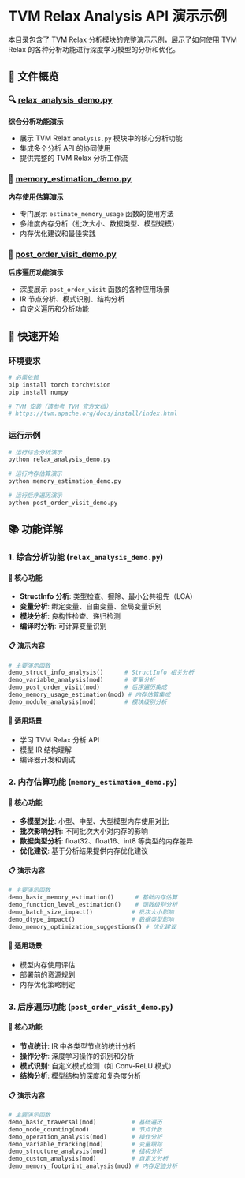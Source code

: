 # TVM Relax Analysis API 演示示例

本目录包含了 TVM Relax 分析模块的完整演示示例，展示了如何使用 TVM Relax 的各种分析功能进行深度学习模型的分析和优化。

## 📁 文件概览

### 🔍 [relax_analysis_demo.py](./relax_analysis_demo.py)
**综合分析功能演示** 
- 展示 TVM Relax `analysis.py` 模块中的核心分析功能
- 集成多个分析 API 的协同使用
- 提供完整的 TVM Relax 分析工作流

### 💾 [memory_estimation_demo.py](./memory_estimation_demo.py)
**内存使用估算演示** 
- 专门展示 `estimate_memory_usage` 函数的使用方法
- 多维度内存分析（批次大小、数据类型、模型规模）
- 内存优化建议和最佳实践

### 🌲 [post_order_visit_demo.py](./post_order_visit_demo.py)
**后序遍历功能演示** 
- 深度展示 `post_order_visit` 函数的各种应用场景
- IR 节点分析、模式识别、结构分析
- 自定义遍历和分析功能

## 🚀 快速开始

### 环境要求

```bash
# 必需依赖
pip install torch torchvision
pip install numpy

# TVM 安装（请参考 TVM 官方文档）
# https://tvm.apache.org/docs/install/index.html
```

### 运行示例

```bash
# 运行综合分析演示
python relax_analysis_demo.py

# 运行内存估算演示
python memory_estimation_demo.py

# 运行后序遍历演示
python post_order_visit_demo.py
```

## 📚 功能详解

### 1. 综合分析功能 (`relax_analysis_demo.py`)

#### 🔧 核心功能
- **StructInfo 分析**: 类型检查、擦除、最小公共祖先（LCA）
- **变量分析**: 绑定变量、自由变量、全局变量识别
- **模块分析**: 良构性检查、递归检测
- **编译时分析**: 可计算变量识别

#### 📋 演示内容
```python
# 主要演示函数
demo_struct_info_analysis()      # StructInfo 相关分析
demo_variable_analysis(mod)      # 变量分析
demo_post_order_visit(mod)       # 后序遍历集成
demo_memory_usage_estimation(mod) # 内存估算集成
demo_module_analysis(mod)        # 模块级别分析
```

#### 🎯 适用场景
- 学习 TVM Relax 分析 API
- 模型 IR 结构理解
- 编译器开发和调试

### 2. 内存估算功能 (`memory_estimation_demo.py`)

#### 🔧 核心功能
- **多模型对比**: 小型、中型、大型模型内存使用对比
- **批次影响分析**: 不同批次大小对内存的影响
- **数据类型分析**: float32、float16、int8 等类型的内存差异
- **优化建议**: 基于分析结果提供内存优化建议

#### 📋 演示内容
```python
# 主要演示函数
demo_basic_memory_estimation()      # 基础内存估算
demo_function_level_estimation()    # 函数级别分析
demo_batch_size_impact()           # 批次大小影响
demo_dtype_impact()                # 数据类型影响
demo_memory_optimization_suggestions() # 优化建议
```

#### 🎯 适用场景
- 模型内存使用评估
- 部署前的资源规划
- 内存优化策略制定

### 3. 后序遍历功能 (`post_order_visit_demo.py`)

#### 🔧 核心功能
- **节点统计**: IR 中各类型节点的统计分析
- **操作分析**: 深度学习操作的识别和分析
- **模式识别**: 自定义模式检测（如 Conv-ReLU 模式）
- **结构分析**: 模型结构的深度和复杂度分析

#### 📋 演示内容
```python
# 主要演示函数
demo_basic_traversal(mod)          # 基础遍历
demo_node_counting(mod)            # 节点计数
demo_operation_analysis(mod)       # 操作分析
demo_variable_tracking(mod)        # 变量跟踪
demo_structure_analysis(mod)       # 结构分析
demo_custom_analysis(mod)          # 自定义分析
demo_memory_footprint_analysis(mod) # 内存足迹分析
```
